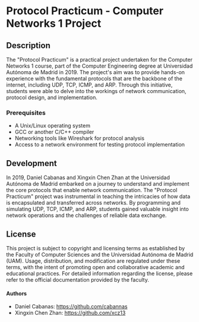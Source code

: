 # Protocol Practicum - Computer Networks 1 Project

## Description
The "Protocol Practicum" is a practical project undertaken for the Computer Networks 1 course, part of the Computer Engineering degree at Universidad Autónoma de Madrid in 2019. The project's aim was to provide hands-on experience with the fundamental protocols that are the backbone of the internet, including UDP, TCP, ICMP, and ARP. Through this initiative, students were able to delve into the workings of network communication, protocol design, and implementation.

### Prerequisites
- A Unix/Linux operating system
- GCC or another C/C++ compiler
- Networking tools like Wireshark for protocol analysis
- Access to a network environment for testing protocol implementation

## Development
In 2019, Daniel Cabanas and Xingxin Chen Zhan at the Universidad Autónoma de Madrid embarked on a journey to understand and implement the core protocols that enable network communication. The "Protocol Practicum" project was instrumental in teaching the intricacies of how data is encapsulated and transferred across networks. By programming and simulating UDP, TCP, ICMP, and ARP, students gained valuable insight into network operations and the challenges of reliable data exchange.

## License
This project is subject to copyright and licensing terms as established by the Faculty of Computer Sciences and the Universidad Autónoma de Madrid (UAM). Usage, distribution, and modification are regulated under these terms, with the intent of promoting open and collaborative academic and educational practices. For detailed information regarding the license, please refer to the official documentation provided by the faculty.

#### Authors
- Daniel Cabanas: https://github.com/cabannas
- Xingxin Chen Zhan: https://github.com/xcz13